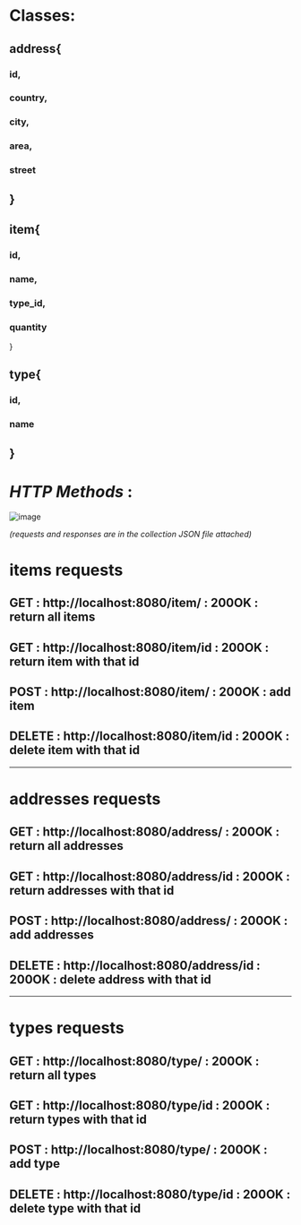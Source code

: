 # Classes:
## address{
###     id,
###     country,
###     city,
###     area,
###     street
## }
## item{
###     id,
###     name,
###     type_id,
###     quantity   
}
## type{
###     id,
###     name
## }

#  *HTTP Methods* :
![image](https://user-images.githubusercontent.com/90826424/165402952-be9463f5-ac12-46b9-846c-4f836ec73c9a.png)

*_(requests and responses are in the collection JSON file attached)_*
# items requests
## GET : http://localhost:8080/item/ : 200OK : return all items 
## GET : http://localhost:8080/item/id : 200OK : return item with that id 
## POST : http://localhost:8080/item/ : 200OK : add item
## DELETE : http://localhost:8080/item/id : 200OK : delete item with that id 
__________________________________________________________________________
# addresses requests
## GET : http://localhost:8080/address/ : 200OK : return all addresses 
## GET : http://localhost:8080/address/id : 200OK : return addresses with that id 
## POST : http://localhost:8080/address/ : 200OK : add addresses 
## DELETE : http://localhost:8080/address/id : 200OK : delete address with that id 
__________________________________________________________________________
# types requests
## GET : http://localhost:8080/type/ : 200OK : return all types 
## GET : http://localhost:8080/type/id : 200OK : return types with that id 
## POST : http://localhost:8080/type/ : 200OK : add type
## DELETE : http://localhost:8080/type/id : 200OK : delete type with that id 

